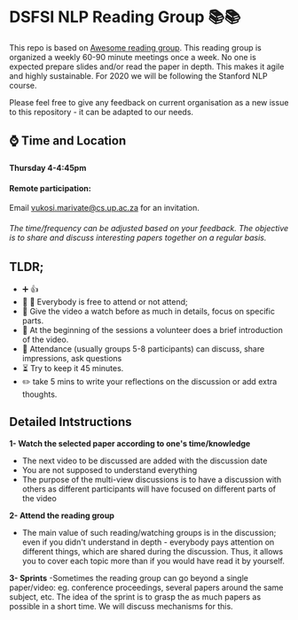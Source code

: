 # DSFSI NLP Reading Group :books::books:

This repo is based on [Awesome reading group](https://github.com/hadyelsahar/awesome-reading-group). This reading group is organized a weekly 60-90 minute meetings once a week. No one is expected prepare slides and/or read the paper in depth. This makes it agile and highly sustainable. For 2020 we will be following the Stanford NLP course. 

Please feel free to give any feedback on current organisation as a new issue to this repository - it can be adapted to our needs.   


  
## :watch: Time and Location 
#### Thursday 4-4:45pm
#### Remote participation:
Email vukosi.marivate@cs.up.ac.za for an invitation. 

###### The time/frequency can be adjusted based on your feedback. The objective is to share and discuss interesting papers together on a regular basis.

## TLDR;
   - :heavy_plus_sign: :+1: 
   - :full_moon_with_face: :new_moon_with_face: Everybody is free to attend or not attend; 
   - :memo: Give the video a watch before as much in details, focus on specific parts.  
   - :loudspeaker: At the beginning of the sessions a volunteer does a brief introduction of the video.
   - :speech_balloon: Attendance (usually groups 5-8 participants) can discuss, share impressions, ask questions 
   - :hourglass_flowing_sand: Try to keep it 45 minutes.   
   - :pencil2: take 5 mins to write your reflections on the discussion or add extra thoughts. 

## Detailed Intstructions

**1- Watch the selected paper according to one's time/knowledge​**
- The next video to be discussed are added with the discussion date
- You are not supposed to understand everything
- The purpose of the multi-view discussions is to have a discussion with others as different participants will have focused on different parts of the video

**2- Attend the reading group** 
- The main value of such reading/watching groups is in the discussion; even if you didn't understand in depth - everybody pays attention on different things, which are shared during the discussion. Thus, it allows you to cover each topic more than if you would have read it by yourself.  

**3- Sprints** 
 -Sometimes the reading group can go beyond a single paper/video: eg. conference proceedings, several papers around the same subject, etc.  The idea of the sprint is to grasp the as much papers as possible in a short time. We will discuss mechanisms for this. 
